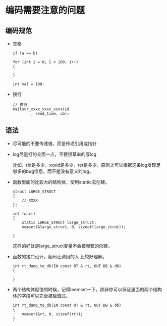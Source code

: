 # 编码需要注意的问题

## 编码规范

* 空格 
    ```
    if (a == b)
    ```

    ```
    for (int i = 0; i < 100; i++)
    {

    }
    ```

    ```
    int val = 100;
    ```
* 换行
    ```
    // 换行
    mailsvr_xxxx_xxxx_xxxx(id
            , send_time, cb);
    ```


## 语法

* 尽可能的不要传递值，而是传递引用或指针

* log尽量打的全面一点，不要很草率的写log 

    比如，rid是多少，xxxid是多少，ret是多少。原则上可以根据这条log发现足够多的bug信息。而不是没有意义的log。

* 函数里面的比较大的结构体，使用stattic去创建。

    ```
    struct LARGE_STRUCT
    { 
        // XXXX
    };

    int func()
    {
        static LARGE_STRUCT large_struct;
        memset(&large_struct, 0, sizeof(large_strut));

    }
    ```

    这样的好处是large_struct变量不会被频繁的创建。

* 函数的接口设计，起码让调用的人 比较好理解。

    ```
    int rt_dump_to_db(IN const RT & rt, OUT DB & db)
    {

    }
    ```

* 两个结构体赋值的时候，记得memset一下。除非你可以保证里面的两个结构体的字段可以完全被赋值过。
    ```
    int rt_dump_to_db(IN const RT & rt, OUT DB & db)
    {
        memset(&rt, 0, sizeof(rt));
    }
    ```